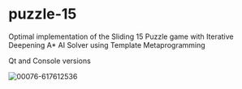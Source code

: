 # puzzle-15
Optimal implementation of the Sliding 15 Puzzle game with Iterative Deepening A* AI Solver using Template Metaprogramming

Qt and Console versions

![00076-617612536](https://github.com/aliakseis/puzzle-15/assets/11851670/c0e1d559-88ce-446d-af33-08add9ea103b)
